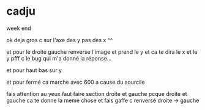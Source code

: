 # cadju
week end 


ok deja gros c sur l'axe des y pas des x ^^

et pour le droite gauche renverse l'image et prend le y et ca te dira le x et le y pfff c le bug qui m'a donné la réponse...

et pour haut bas sur y

et pour fermé ca marche avec 600 a cause du sourcile

fais attention au yeux faut faire section droite et gauche pcque droite et gauche ca te donne la meme chose et fais gaffe c renversé droite -> gauche
